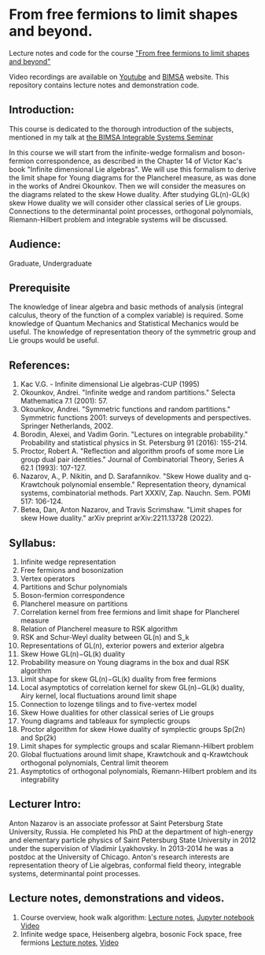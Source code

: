 # From free fermions to limit shapes and beyond.
Lecture notes and code for the course ["From free fermions to limit shapes and beyond"](https://bimsa.net/activity/freefermionslimitshapes/)

Video recordings are available on [Youtube](https://www.youtube.com/playlist?list=PLPPPBj3dto2yTNnA5wTMn1TQTCG2bz8aU) and [BIMSA](https://www.bimsa.cn/newsinfo/838135.html) website. This repository contains lecture notes and demonstration code. 

## Introduction:

This course is dedicated to the thorough introduction of the subjects,
mentioned in my talk at [the BIMSA Integrable Systems Seminar](https://researchseminars.org/talk/BIMSA-ISS/1/)

In this course we will start from the infinite-wedge formalism and
boson-fermion correspondence, as described in the Chapter 14 of Victor
Kac's book "Infinite dimensional Lie algebras". We will use this
formalism to derive the limit shape for Young diagrams for the
Plancherel measure, as was done in the works of Andrei Okounkov. Then we
will consider the measures on the diagrams related to the skew Howe
duality. After studying GL(n)-GL(k) skew Howe duality we will consider
other classical series of Lie groups. Connections to the determinantal
point processes, orthogonal polynomials, Riemann-Hilbert problem and
integrable systems will be discussed.

## Audience:
  Graduate, Undergraduate

## Prerequisite

The knowledge of linear algebra and basic methods of analysis (integral
calculus, theory of the function of a complex variable) is required.
Some knowledge of Quantum Mechanics and Statistical Mechanics would be
useful. The knowledge of representation theory of the symmetric group
and Lie groups would be useful. 

## References:
1. Kac V.G. - Infinite dimensional Lie algebras-CUP (1995)
2. Okounkov, Andrei. "Infinite wedge and random partitions." Selecta
Mathematica 7.1 (2001): 57.
3. Okounkov, Andrei. "Symmetric functions and random partitions."
Symmetric functions 2001: surveys of developments and perspectives.
Springer Netherlands, 2002.
4. Borodin, Alexei, and Vadim Gorin. "Lectures on integrable
probability." Probability and statistical physics in St. Petersburg 91
(2016): 155-214.
5. Proctor, Robert A. "Reflection and algorithm proofs of some more Lie
group dual pair identities." Journal of Combinatorial Theory, Series A
62.1 (1993): 107-127.
6. Nazarov, A., P. Nikitin, and D. Sarafannikov. "Skew Howe duality and
q-Krawtchouk polynomial ensemble." Representation theory, dynamical
systems, combinatorial methods. Part XXXIV, Zap. Nauchn. Sem. POMI 517:
106-124.
7. Betea, Dan, Anton Nazarov, and Travis Scrimshaw. "Limit shapes for
skew Howe duality." arXiv preprint arXiv:2211.13728 (2022). 

## Syllabus:

1. Infinite wedge representation
2. Free fermions and bosonization
3. Vertex operators
4. Partitions and Schur polynomials
5. Boson-fermion correspondence
6. Plancherel measure on partitions
7. Correlation kernel from free fermions and limit shape for Plancherel measure
8. Relation of Plancherel measure to RSK algorithm
9. RSK and Schur-Weyl duality between GL(n) and S_k
10. Representations of GL(n), exterior powers and exterior algebra
11. Skew Howe GL(n)−GL(k) duality
12. Probability measure on Young diagrams in the box and dual RSK algorithm
13. Limit shape for skew GL(n)−GL(k) duality from free fermions
14. Local asymptotics of correlation kernel for skew GL(n)−GL(k) duality, Airy kernel, local fluctuations around limit shape
15. Connection to lozenge tilings and to five-vertex model
16. Skew Howe dualities for other classical series of Lie groups
17. Young diagrams and tableaux for symplectic groups
18. Proctor algorithm for skew Howe duality of symplectic groups Sp(2n) and Sp(2k)
19. Limit shapes for symplectic groups and scalar Riemann-Hilbert problem
20. Global fluctuations around limit shape, Krawtchouk and q-Krawtchouk orthogonal polynomials, Central limit theorem
21. Asymptotics of orthogonal polynomials, Riemann-Hilbert problem and its integrability


## Lecturer Intro:
Anton Nazarov is an associate professor at Saint Petersburg State
University, Russia. He completed his PhD at the department of high-energy and
elementary particle physics of Saint Petersburg State University in
2012 under the supervision of Vladimir Lyakhovsky. In 2013-2014 he was a
postdoc at the University of Chicago. Anton's research interests are
representation theory of Lie algebras, conformal field theory,
integrable systems, determinantal point processes. 

## Lecture notes, demonstrations and videos. 

1. Course overview, hook walk algorithm: [Lecture notes](Lecture1.pdf), [Jupyter notebook](Lecture1.ipynb) [Video](https://youtu.be/CQsAI9FybfA)
2. Infinite wedge space, Heisenberg algebra, bosonic Fock space, free fermions [Lecture notes](Lecture2-2023-05-19-Note-07-21.pdf), [Video](https://youtu.be/vfInsBqF_Bo)
